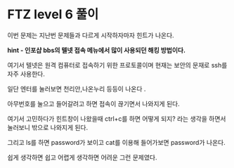 # FTZ level 6 풀이

이번 문제는 지난번 문제들과 다르게 시작하자마자 힌트가 나온다.

__hint - 인포샵 bbs의 텔넷 접속 메뉴에서 많이 사용되던 해킹 방법이다.__

여기서 텔넷은 원격 컴퓨터로 접속하기 위한 프로토콜이며 현재는 보안의 문재로 ssh를 자주 사용한다. 

일단 엔터를 눌러보면 천리안,나온누리 등등이 나온다 .

아무번호를 눌으고 들어갈려고 하면 접속이 끊기면서 나와지게 된다.

여기서 고민하다가 힌트창이 나왔을때 ctrl+c를 하면 어떻게 되지? 라는 생각을 하면서 눌러보니 밖으로 나와지게 된다. 

그리고 ls를 하면 password가 보이고 cat를 이용해 들어가보면 password가 나온다.



쉽게 생각하면 쉽고 어렵게 생각하면 어려운 그런 문제였다.


